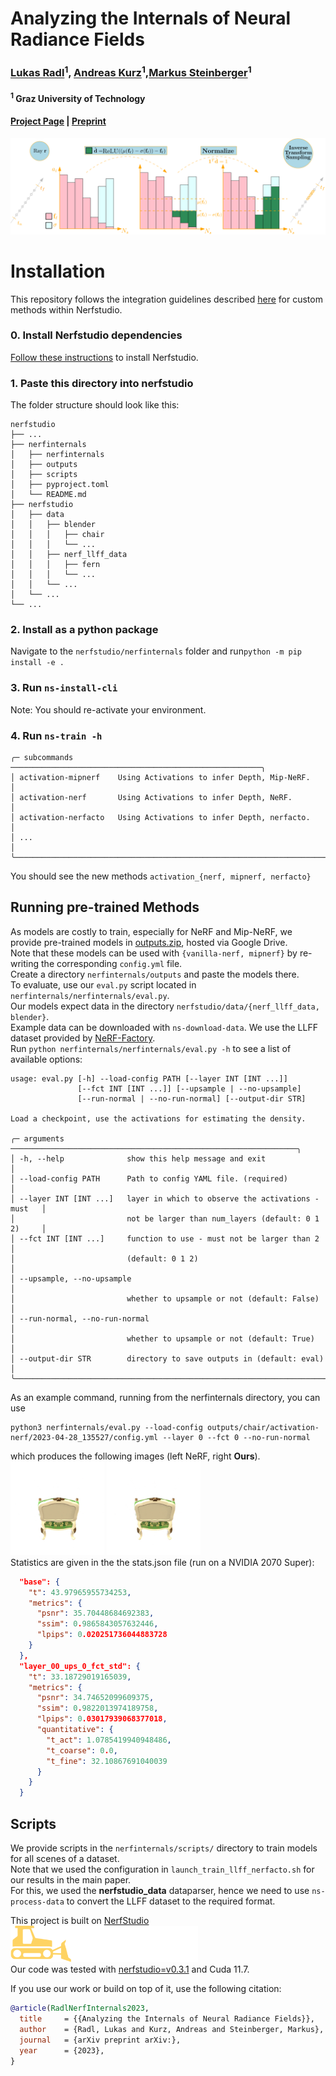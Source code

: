 # Analyzing the Internals of Neural Radiance Fields
### [Lukas Radl](https://scholar.google.com/citations?user=G_0ZsTIAAAAJ&hl=de)<sup>1</sup>, [Andreas Kurz](https://online.tugraz.at/tug_online/visitenkarte.show_vcard?pPersonenGruppe=3&pPersonenId=D715516087483BD3)<sup>1</sup>,[Markus Steinberger](https://www.markussteinberger.net/)<sup>1</sup><br>
#### <sup>1</sup> Graz University of Technology <br>
#### [Project Page]() | [Preprint]()
<img alt="Our Approach" src="images/v6_analysis.png" />

# Installation
This repository follows the integration guidelines described [here](https://docs.nerf.studio/en/latest/developer_guides/new_methods.html) for custom methods within Nerfstudio. 
### 0. Install Nerfstudio dependencies
[Follow these instructions](https://docs.nerf.studio/en/latest/quickstart/installation.html) to install Nerfstudio.
### 1. Paste this directory into nerfstudio
The folder structure should look like this:
```
nerfstudio
├── ...
├── nerfinternals
│   ├── nerfinternals
│   ├── outputs
│   ├── scripts
│   ├── pyproject.toml
│   └── README.md
├── nerfstudio
│   ├── data
│   │   ├── blender
│   │   │   ├── chair
│   │   │   └── ...
│   │   ├── nerf_llff_data
│   │   │   ├── fern
│   │   │   └── ...
│   │   └── ...
│   └── ...
└── ...
```
### 2. Install as a python package
Navigate to the `nerfstudio/nerfinternals` folder and run`python -m pip install -e .`

### 3. Run `ns-install-cli`
Note: You should re-activate your environment.
### 4. Run `ns-train -h`
```console
╭─ subcommands ────────────────────────────────────────────────────────╮
│ activation-mipnerf    Using Activations to infer Depth, Mip-NeRF.    │
│ activation-nerf       Using Activations to infer Depth, NeRF.        │
│ activation-nerfacto   Using Activations to infer Depth, nerfacto.    │
│ ...                                                                  │
╰──────────────────────────────────────────────────────────────────────╯ 
```
You should see the new methods `activation_{nerf, mipnerf, nerfacto}`
## Running pre-trained Methods
As models are costly to train, especially for NeRF and Mip-NeRF, we provide pre-trained models in [outputs.zip](https://drive.google.com/file/d/1whGVEQ-LvpsgYZGxQvOA5tYcJ8N_sc-9/view?usp=sharing), hosted via Google Drive. <br>
Note that these models can be used with `{vanilla-nerf, mipnerf}` by re-writing the corresponding `config.yml` file. <br>
Create a directory `nerfinternals/outputs` and paste the models there. <br>
To evaluate, use our `eval.py` script located in `nerfinternals/nerfinternals/eval.py`. <br>
Our models expect data in the directory `nerfstudio/data/{nerf_llff_data, blender}`. <br>
Example data can be downloaded with `ns-download-data`. We use the LLFF dataset provided by [NeRF-Factory](https://github.com/kakaobrain/nerf-factory).<br>
Run `python nerfinternals/nerfinternals/eval.py -h` to see a list of available options:
```console
usage: eval.py [-h] --load-config PATH [--layer INT [INT ...]]
               [--fct INT [INT ...]] [--upsample | --no-upsample]
               [--run-normal | --no-run-normal] [--output-dir STR]

Load a checkpoint, use the activations for estimating the density.

╭─ arguments ────────────────────────────────────────────────────────────────╮
│ -h, --help              show this help message and exit                    │
│ --load-config PATH      Path to config YAML file. (required)               │
│ --layer INT [INT ...]   layer in which to observe the activations - must   │
│                         not be larger than num_layers (default: 0 1 2)     │
│ --fct INT [INT ...]     function to use - must not be larger than 2        │
│                         (default: 0 1 2)                                   │
│ --upsample, --no-upsample                                                  │
│                         whether to upsample or not (default: False)        │
│ --run-normal, --no-run-normal                                              │
│                         whether to upsample or not (default: True)         │
│ --output-dir STR        directory to save outputs in (default: eval)       │
╰────────────────────────────────────────────────────────────────────────────╯
```
As an example command, running from the nerfinternals directory, you can use
```
python3 nerfinternals/eval.py --load-config outputs/chair/activation-nerf/2023-04-28_135527/config.yml --layer 0 --fct 0 --no-run-normal
```
which produces the following images (left NeRF, right **Ours**).<br>
<img alt="Coarse-to-fine" src="images/coarse-to-fine.png" width="150" />
<img alt="Ours" src="images/ours.png" width="150" /><br>
Statistics are given in the the stats.json file (run on a NVIDIA 2070 Super):
```json
  "base": {
    "t": 43.97965955734253,
    "metrics": {
      "psnr": 35.70448684692383,
      "ssim": 0.9865843057632446,
      "lpips": 0.020251736044883728
    }
  },
  "layer_00_ups_0_fct_std": {
    "t": 33.18729019165039,
    "metrics": {
      "psnr": 34.74652099609375,
      "ssim": 0.9822013974189758,
      "lpips": 0.03017939068377018,
      "quantitative": {
        "t_act": 1.0785419940948486,
        "t_coarse": 0.0,
        "t_fine": 32.10867691040039
      }
    }
  }
```
## Scripts
We provide scripts in the `nerfinternals/scripts/` directory to train models for all scenes of a dataset. <br>
Note that we used the configuration in `launch_train_llff_nerfacto.sh` for our results in the main paper. <br>
For this, we used the **nerfstudio_data** dataparser, hence we need to use `ns-process-data` to convert the LLFF dataset to the required format.


This project is built on [NerfStudio](https://docs.nerf.studio/en/latest/)<br>
[<img alt="NerfStudio logo" src="images/nerfstudio-logo.png" width="300" />](https://docs.nerf.studio/en/latest/)<br>
Our code was tested with [nerfstudio=v0.3.1](https://github.com/nerfstudio-project/nerfstudio/releases/tag/v0.3.1) 
and Cuda 11.7.

If you use our work or build on top of it, use the following citation:
```bibtex
@article(RadlNerfInternals2023,
  title     = {{Analyzing the Internals of Neural Radiance Fields}},
  author    = {Radl, Lukas and Kurz, Andreas and Steinberger, Markus},
  journal   = {arXiv preprint arXiv:},
  year      = {2023},
}
```